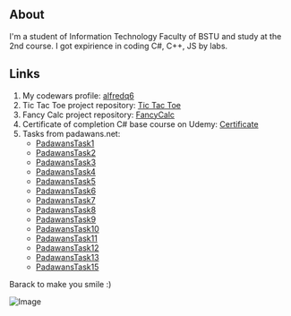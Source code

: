 ## About

 I'm a student of Information Technology Faculty of BSTU and study at the 2nd course. I got expirience in coding C#, C++, JS by labs.

## Links

1. My codewars profile: [alfredq6](https://www.codewars.com/users/alfredq6)
2. Tic Tac Toe project repository: [Tic Tac Toe](https://github.com/alfredq6/TicTacToe)
3. Fancy Calc project repository: [FancyCalc](https://github.com/alfredq6/FancyCalc)
4. Certificate of completion C# base course on Udemy: [Certificate](https://vk.com/away.php?to=https%3A%2F%2Fwww.udemy.com%2Fcertificate%2FUC-RZGR3MBW%2F%3Futm_campaign%3Demail%26utm_source%3Dsendgrid.com%26utm_medium%3Demail&cc_key=)
5. Tasks from padawans.net:
   * [PadawansTask1](https://github.com/alfredq6/PadawansTask1)
   * [PadawansTask2](https://github.com/alfredq6/PadawansTask2)
   * [PadawansTask3](https://github.com/alfredq6/PadawansTask3)
   * [PadawansTask4](https://github.com/alfredq6/PadawansTask4)
   * [PadawansTask5](https://github.com/alfredq6/PadawansTask5)
   * [PadawansTask6](https://github.com/alfredq6/PadawansTask6)
   * [PadawansTask7](https://github.com/alfredq6/PadawansTask7)
   * [PadawansTask8](https://github.com/alfredq6/PadawansTask8)
   * [PadawansTask9](https://github.com/alfredq6/PadawansTask9)
   * [PadawansTask10](https://github.com/alfredq6/PadawansTask10)
   * [PadawansTask11](https://github.com/alfredq6/PadawansTask11)
   * [PadawansTask12](https://github.com/alfredq6/PadawansTask12)
   * [PadawansTask13](https://github.com/alfredq6/PadawansTask13)
   * [PadawansTask15](https://github.com/alfredq6/PadawansTask15)


Barack to make you smile :)

![Image](https://ushistory.ru/images/ushistory_images/smile_clip_image001.jpg)
